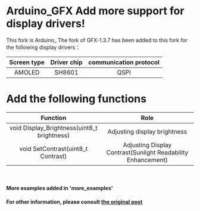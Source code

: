 # Arduino_GFX Add more support for display drivers!

This fork is Arduino_ The fork of GFX-1.3.7 has been added to this fork for the following display drivers：

| Screen type       | Driver chip         |  communication protocol   |  
| :------------------: | :------------------:| :-------------------------------:|   
| AMOLED             | SH8601              | QSPI                                  |   

# Add the following functions

| Function                                                               | Role                  |
| :------------------------------------------------------------: | :------------------------------:| 
| void Display_Brightness(uint8_t brightness)            | Adjusting display brightness     |
| void SetContrast(uint8_t Contrast)      | Adjusting Display Contrast(Sunlight Readability Enhancement)     |

<br />

#### More examples added in 'more_examples'
####  For other information, please consult [the original post](./README2.md)

